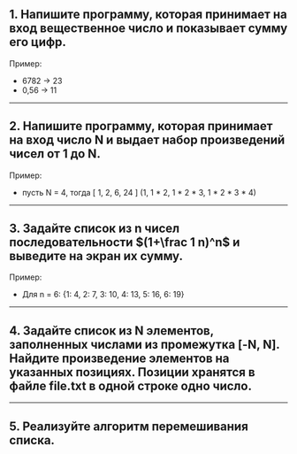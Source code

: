## 1. Напишите программу, которая принимает на вход вещественное число и показывает сумму его цифр.

Пример:

- 6782 -> 23
- 0,56 -> 11
____
## 2. Напишите программу, которая принимает на вход число N и выдает набор произведений чисел от 1 до N.

Пример:
- пусть N = 4, тогда [ 1, 2, 6, 24 ]  (1, 1 * 2, 1 * 2 * 3, 1 * 2 * 3 * 4)
____
## 3. Задайте список из n чисел последовательности $(1+\frac 1 n)^n$ и выведите на экран их сумму.

Пример:
- Для n = 6: {1: 4, 2: 7, 3: 10, 4: 13, 5: 16, 6: 19}
____

## 4. Задайте список из N элементов, заполненных числами из промежутка [-N, N]. Найдите произведение элементов на указанных позициях. Позиции хранятся в файле file.txt в одной строке одно число.
____
## 5. Реализуйте алгоритм перемешивания списка.
